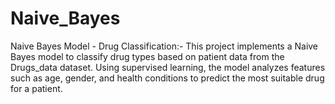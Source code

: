 # Naive_Bayes
Naive Bayes Model - Drug Classification:-  This project implements a Naive Bayes model to classify drug types based on patient data from the Drugs_data dataset. Using supervised learning, the model analyzes features such as age, gender, and health conditions to predict the most suitable drug for a patient.
